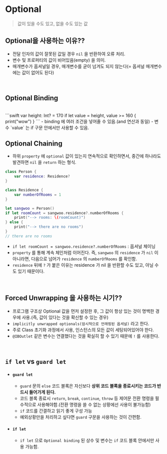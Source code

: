 # Optional
> 값이 있을 수도 있고, 없을 수도 있는 값


## Optional을 사용하는 이유??

- 전달 인자의 값이 잘못된 값일 경우 `nil` 을 반환하여 오류 처리.
- 변수 및 프로퍼티의 값이 비어있음(empty) 을 의미.
- 매개변수가 옵셔널일 경우, 매개변수를 굳이 넘겨도 되지 않는다(= 옵셔널 매개변수에는 값이 없어도 된다)

<br>

## Optional Binding

<br>
```swift
var height: Int? = 170
if let value = height, value >= 160 {
    print("wow")
}
```
- binding 에 여러 조건을 넣어줄 수 있음.(and 연산과 동일)
- 변수 `value` 는 if 구문 안에서만 사용할 수 있음.

<br>

## Optional Chaining

- 하위 `property` 에 `optional` 값이 있는지 연속적으로 확인하면서, 중간에 하나라도 발견하면 `nil` 을 `return` 하는 형식.
```swift
class Person {
    var residence: Residence?
}

class Residence {
    var numberOfRooms = 1
}

let sangwoo = Person()
if let roomCount = sangwoo.residence?.numberOfRooms {
    print("--> rooms: \(roomCount)")
} else {
    print("--> there are no rooms")
}
// there are no rooms
```
- `if let roomCount = sangwoo.residence?.numberOfRooms` : 옵셔널 체이닝
- `property` 를 통해 계속 체인처럼 이어진다. 즉, `sangwoo` 의 `residence` 가 `nil` 이 아니라면, 다음으로 넘어가 `residence` 의 `numberOfRooms` 를 확인함.
- `residence` 뒤에 `?` 가 붙은 이유는 residence 가 nil 을 반환할 수도 있고, 아닐 수도 있기 때문이다.

<br>

## Forced Unwrapping 을 사용하는 시기??

- 프로그램 구조상 Optional 값을 먼저 설정한 후, 그 값이 항상 있는 것이 명백한 경우에 사용.(즉, 값이 있다는 것을 확신할 수 있는 경우)
- `implicitly unwrapped optionals(암시적으로 언래핑된 옵셔널)` 라고 한다.
- 주로 Class 초기화 과정에서 사용, 인스턴스의 모든 값이 세팅되어있어야 한다.
- `@IBOutlet` 같은 변수는 연결했다는 것을 확실히 할 수 있기 때문에 `!` 를 사용한다.

<br>

## `if let`  vs  `guard let`

- #### `guard let`
  - `guard` 문의 `else` 코드 블록은 자신보다  **상위 코드 블록을 종료시키는 코드가 반드시 들어가게 된다.**
  - 코드 블록 종료시 `return`, `break`, `continue`, `throw` 등 제어문 전환 명령을 필수적으로 사용해야함.(전환 명령을 쓸 수 없는 상황에선 사용이 불가능함)
  - `if` 코드를 간결하고 읽기 좋게 구성 가능
  - 예외상황만을 처리하고 싶다면 `guard` 구문을 사용하는 것이 간편함.


- #### `if let`
  - `if let` 으로 `Optional binding` 된 상수 및 변수는 `if` 코드 블록 안에서만 사용 가능함.
 